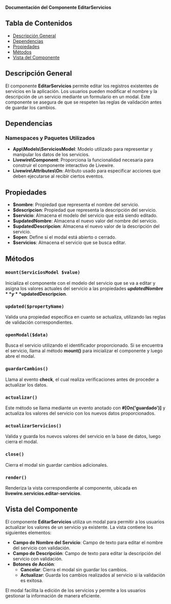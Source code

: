 **Documentación del Componente EditarServicios**

## Tabla de Contenidos
- [Descripción General](#descripción-general)
- [Dependencias](#dependencias)
- [Propiedades](#propiedades)
- [Métodos](#métodos)
- [Vista del Componente](#vista-del-componente)

## Descripción General
El componente **EditarServicios** permite editar los registros existentes de servicios en la aplicación. Los usuarios pueden modificar el nombre y la descripción de un servicio mediante un formulario en un modal. Este componente se asegura de que se respeten las reglas de validación antes de guardar los cambios.

## Dependencias
### Namespaces y Paquetes Utilizados
- **App\Models\ServiciosModel**: Modelo utilizado para representar y manipular los datos de los servicios.
- **Livewire\Component**: Proporciona la funcionalidad necesaria para construir el componente interactivo de Livewire.
- **Livewire\Attributes\On**: Atributo usado para especificar acciones que deben ejecutarse al recibir ciertos eventos.

## Propiedades
- **$nombre**: Propiedad que representa el nombre del servicio.
- **$descripcion**: Propiedad que representa la descripción del servicio.
- **$servicio**: Almacena el modelo del servicio que está siendo editado.
- **$updatedNombre**: Almacena el nuevo valor del nombre del servicio.
- **$updatedDescripcion**: Almacena el nuevo valor de la descripción del servicio.
- **$open**: Define si el modal está abierto o cerrado.
- **$servicios**: Almacena el servicio que se busca editar.

## Métodos

### `mount(ServiciosModel $value)`
Inicializa el componente con el modelo del servicio que se va a editar y asigna los valores actuales del servicio a las propiedades **$updatedNombre** y **$updatedDescripcion**.

### `updated($propertyName)`
Valida una propiedad específica en cuanto se actualiza, utilizando las reglas de validación correspondientes.

### `openModal($data)`
Busca el servicio utilizando el identificador proporcionado. Si se encuentra el servicio, llama al método **mount()** para inicializar el componente y luego abre el modal.

### `guardarCambios()`
Llama al evento **check**, el cual realiza verificaciones antes de proceder a actualizar los datos.

### `actualizar()`
Este método se llama mediante un evento anotado con **#[On('guardado')]** y actualiza los valores del servicio con los nuevos datos proporcionados.

### `actualizarServicios()`
Valida y guarda los nuevos valores del servicio en la base de datos, luego cierra el modal.

### `close()`
Cierra el modal sin guardar cambios adicionales.

### `render()`
Renderiza la vista correspondiente al componente, ubicada en **livewire.servicios.editar-servicios**.

## Vista del Componente
El componente **EditarServicios** utiliza un modal para permitir a los usuarios actualizar los valores de un servicio ya existente. La vista contiene los siguientes elementos:

- **Campo de Nombre del Servicio**: Campo de texto para editar el nombre del servicio con validación.
- **Campo de Descripción**: Campo de texto para editar la descripción del servicio con validación.
- **Botones de Acción**:
  - **Cancelar**: Cierra el modal sin guardar los cambios.
  - **Actualizar**: Guarda los cambios realizados al servicio si la validación es exitosa.

El modal facilita la edición de los servicios y permite a los usuarios gestionar la información de manera eficiente.

